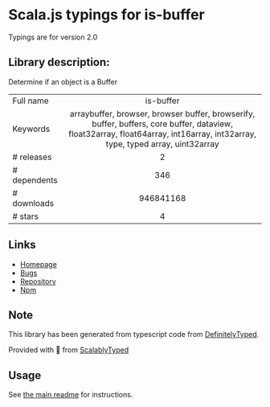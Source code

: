 
# Scala.js typings for is-buffer

Typings are for version 2.0

## Library description:
Determine if an object is a Buffer

|                    |                 |
| ------------------ | :-------------: |
| Full name          | is-buffer |
| Keywords           | arraybuffer, browser, browser buffer, browserify, buffer, buffers, core buffer, dataview, float32array, float64array, int16array, int32array, type, typed array, uint32array |
| # releases         | 2 |
| # dependents       | 346 |
| # downloads        | 946841168 |
| # stars            | 4 |

## Links
- [Homepage](https://github.com/feross/is-buffer#readme)
- [Bugs](https://github.com/feross/is-buffer/issues)
- [Repository](https://github.com/feross/is-buffer)
- [Npm](https://www.npmjs.com/package/is-buffer)
    


## Note
This library has been generated from typescript code from [DefinitelyTyped](https://definitelytyped.org).

Provided with :purple_heart: from [ScalablyTyped](https://github.com/oyvindberg/ScalablyTyped)

## Usage
See [the main readme](../../readme.md) for instructions.


